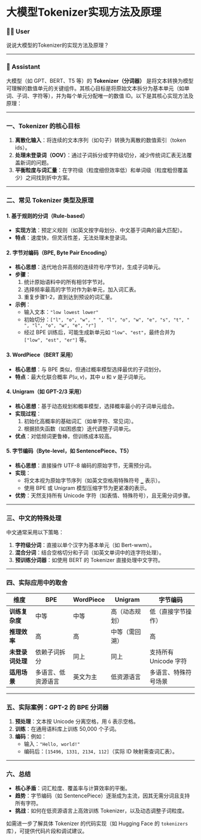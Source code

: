 # 大模型Tokenizer实现方法及原理

### 🧑‍💻 User

说说大模型的Tokenizer的实现方法及原理？

---

### 🤖 Assistant

大模型（如 GPT、BERT、T5 等）的 **Tokenizer（分词器）** 是将文本转换为模型可理解的数值单元的关键组件。其核心目标是将原始文本拆分为基本单元（如单词、子词、字符等），并为每个单元分配唯一的数值 ID。以下是其核心实现方法及原理：

---

### 一、Tokenizer 的核心目标
1. **离散化输入**：将连续的文本序列（如句子）转换为离散的数值索引（token ids）。
2. **处理未登录词（OOV）**：通过子词拆分或字符级切分，减少传统词汇表无法覆盖新词的问题。
3. **平衡粒度与词汇量**：在字符级（粒度细但效率低）和单词级（粒度粗但覆盖少）之间找到折中方案。

---

### 二、常见 Tokenizer 类型及原理
#### 1. **基于规则的分词（Rule-based）**
   - **实现方法**：预定义规则（如英文按字母划分、中文基于词典的最大匹配）。
   - **特点**：速度快，但灵活性差，无法处理未登录词。

#### 2. **字节对编码（BPE, Byte Pair Encoding）**
   - **核心思想**：迭代地合并高频的连续符号/字节对，生成子词单元。
   - **步骤**：
     1. 统计原始语料中的所有相邻字节对。
     2. 选择频率最高的字节对作为新单元，加入词汇表。
     3. 重复步骤1-2，直到达到预设的词汇量。
   - **示例**：  
     - 输入文本：`"low lowest lower"`  
     - 初始切分：`["l", "o", "w", " ", "l", "o", "w", "e", "s", "t", " ", "l", "o", "w", "e", "r"]`  
     - 经过 BPE 训练后，可能生成新单元如 `"low"`、`"est"`，最终合并为 `["low", "est", "er"]` 等。

#### 3. **WordPiece（BERT 采用）**
   - **核心思想**：与 BPE 类似，但通过概率模型选择最优的子词划分。
   - **特点**：最大化联合概率 $P(u,v)$，其中 $u$ 和 $v$ 是子词单元。

#### 4. **Unigram（如 GPT-2/3 采用）**
   - **核心思想**：基于动态规划和概率模型，选择概率最小的子词单元组合。
   - **实现过程**：
     1. 初始化高概率的基础词汇（如单字符、常见词）。
     2. 根据损失函数（如困惑度）迭代调整子词单元。
   - **优点**：对低频词更鲁棒，但训练成本较高。

#### 5. **字节编码（Byte-level，如 SentencePiece、T5）**
   - **核心思想**：直接操作 UTF-8 编码的原始字节，无需预分词。
   - **实现**：
     - 将文本视为原始字节序列（如英文空格用特殊符号 `▁` 表示）。
     - 使用 BPE 或 Unigram 模型压缩字节为更紧凑的表示。
   - **优势**：天然支持所有 Unicode 字符（如表情、特殊符号），且无需分词步骤。

---

### 三、中文的特殊处理
中文通常采用以下策略：
1. **字符级分词**：直接以单个汉字为基本单元（如 Bert-wwm）。
2. **混合分词**：结合空格切分和子词（如英文单词中的连字符处理）。
3. **预训练分词器**：如使用 BERT 的 Tokenizer 直接处理中文字符。

---

### 四、实际应用中的取舍
| **维度**       | **BPE**                | **WordPiece**          | **Unigram**            | **字节编码**           |
|----------------|------------------------|------------------------|------------------------|------------------------|
| **训练复杂度** | 中等                   | 中等                   | 高（动态规划）         | 低（直接字节操作）     |
| **推理效率**   | 高                     | 高                     | 中等（需回溯）         | 高                     |
| **未登录词处理** | 依赖子词拆分           | 同上                   | 同上                   | 支持所有 Unicode 字符  |
| **适用场景**   | 多语言、低资源语言     | 英文为主               | 低资源语言             | 多语言、特殊符号场景   |

---

### 五、实际案例：GPT-2 的 BPE 分词器
1. **预处理**：文本按 Unicode 分离空格，用 `Ġ` 表示空格。
2. **训练**：在通用语料库上训练 50,000 个子词。
3. **编码**：例如：
   - 输入：`"Hello, world!"`
   - 编码后：`[15496, 1331, 2134, 112]`（实际 ID 映射需查词汇表）。

---

### 六、总结
- **核心矛盾**：词汇粒度、覆盖率与计算效率的平衡。
- **趋势**：字节编码（如 SentencePiece）逐渐成为主流，因其无需分词且支持所有字符。
- **挑战**：如何在低资源语言上高效训练 Tokenizer，以及动态调整子词粒度。

如需进一步了解具体 Tokenizer 的代码实现（如 Hugging Face 的 `tokenizers` 库），可提供代码片段和调试建议。